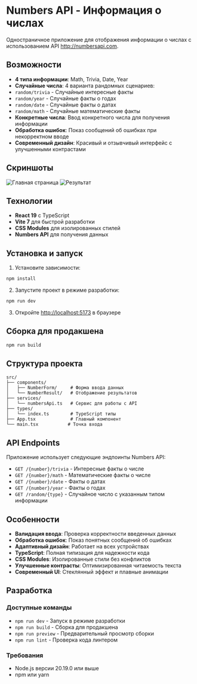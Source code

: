 # Numbers API - Информация о числах

Одностраничное приложение для отображения информации о числах с использованием API http://numbersapi.com.

## Возможности

-   **4 типа информации**: Math, Trivia, Date, Year
-   **Случайные числа**: 4 варианта рандомных сценариев:
-   `random/trivia` - Случайные интересные факты
-   `random/year` - Случайные факты о годах
-   `random/date` - Случайные факты о датах
-   `random/math` - Случайные математические факты
-   **Конкретные числа**: Ввод конкретного числа для получения информации
-   **Обработка ошибок**: Показ сообщений об ошибках при некорректном вводе
-   **Современный дизайн**: Красивый и отзывчивый интерфейс с улучшенными контрастами

## Скриншоты

![Главная страница](https://i.ibb.co/qMnZCf4c/localhost-5173.png)
![Результат](https://i.ibb.co/6RBhxyx4/localhost-5173-1.png)

## Технологии

-   **React 19** с TypeScript
-   **Vite 7** для быстрой разработки
-   **CSS Modules** для изолированных стилей
-   **Numbers API** для получения данных

## Установка и запуск

1. Установите зависимости:

```bash
npm install
```

2. Запустите проект в режиме разработки:

```bash
npm run dev
```

3. Откройте [http://localhost:5173](http://localhost:5173) в браузере

## Сборка для продакшена

```bash
npm run build
```

## Структура проекта

```
src/
├── components/
│   ├── NumberForm/     # Форма ввода данных
│   └── NumberResult/   # Отображение результатов
├── services/
│   └── numbersApi.ts   # Сервис для работы с API
├── types/
│   └── index.ts        # TypeScript типы
├── App.tsx             # Главный компонент
└── main.tsx           # Точка входа
```

## API Endpoints

Приложение использует следующие эндпоинты Numbers API:

-   `GET /{number}/trivia` - Интересные факты о числе
-   `GET /{number}/math` - Математические факты о числе
-   `GET /{number}/date` - Факты о датах
-   `GET /{number}/year` - Факты о годах
-   `GET /random/{type}` - Случайное число с указанным типом информации

## Особенности

-   **Валидация ввода**: Проверка корректности введенных данных
-   **Обработка ошибок**: Показ понятных сообщений об ошибках
-   **Адаптивный дизайн**: Работает на всех устройствах
-   **TypeScript**: Полная типизация для надежности кода
-   **CSS Modules**: Изолированные стили без конфликтов
-   **Улучшенные контрасты**: Оптимизированная читаемость текста
-   **Современный UI**: Стеклянный эффект и плавные анимации

## Разработка

### Доступные команды

-   `npm run dev` - Запуск в режиме разработки
-   `npm run build` - Сборка для продакшена
-   `npm run preview` - Предварительный просмотр сборки
-   `npm run lint` - Проверка кода линтером

### Требования

-   Node.js версии 20.19.0 или выше
-   npm или yarn
